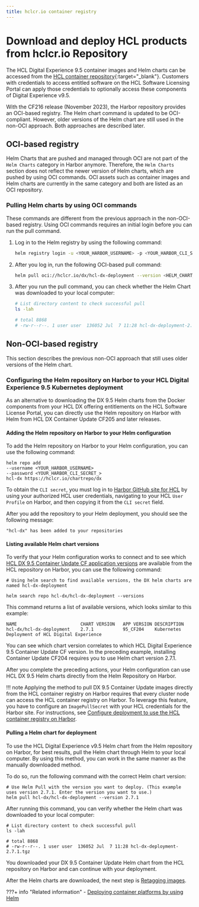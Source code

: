 ```yaml
---
title: hclcr.io container registry
---
```


# Download and deploy HCL products from hclcr.io Repository
<!-- Harbor is a project name that, as far as I can see, does not belong to HCL. Therefore, placing our company name in front of “ Harbor container repository” makes it seem as though It’s HCL’s Harbor container repository. The Harbor container repository is associated with HCL, to be sure, but we have to word items like this so there’s no confusion.  -->

The HCL Digital Experience 9.5 container images and Helm charts can be accessed from the [HCL container repository](https://hclcr.io/){:target="_blank"}. Customers with credentials to access entitled software on the HCL Software Licensing Portal can apply those credentials to optionally access these components of Digital Experience v9.5. 

With the CF216 release (November 2023), the Harbor repository provides an OCI-based registry. The Helm chart command is updated to be OCI-compliant. However, older versions of the Helm chart are still used in the non-OCI approach. Both approaches are described later.

## OCI-based registry
Helm Charts that are pushed and managed through OCI are not part of the `Helm Charts` category in Harbor anymore. Therefore, the `Helm Charts` section does not reflect the newer version of Helm charts, which are pushed by using OCI commands. OCI assets such as container images and Helm charts are currently in the same category and both are listed as an OCI repository.

### Pulling Helm charts by using OCI commands

These commands are different from the previous approach in the non-OCI-based registry. Using OCI commands requires an initial login before you can run the pull command.


1. Log in to the Helm registry by using the following command: 

    ```sh
    helm registry login -u <YOUR_HARBOR_USERNAME> -p <YOUR_HARBOR_CLI_SECRET_> https://hclcr.io/
    ```

2. After you log in, run the following OCI-based pull command:

    ```sh
    helm pull oci://hclcr.io/dx/hcl-dx-deployment --version <HELM_CHART_VERSION_NUMBER>
    ```

3. After you run the pull command, you can check whether the Helm Chart was downloaded to your local computer:

    ```sh
    # List directory content to check successful pull
    ls -lah 

    # total 8868
    # -rw-r--r--. 1 user user  136052 Jul  7 11:28 hcl-dx-deployment-2.7.1.tgz
    ```

## Non-OCI-based registry

This section describes the previous non-OCI approach that still uses older versions of the Helm chart. 

### Configuring the Helm repository on Harbor to your HCL Digital Experience 9.5 Kubernetes deployment

As an alternative to downloading the DX 9.5 Helm charts from the Docker components from your HCL DX offering entitlements on the HCL Software License Portal, you can directly use the Helm repository on Harbor with Helm from HCL DX Container Update CF205 and later releases.

#### Adding the Helm repository on Harbor to your Helm configuration

To add the Helm repository on Harbor to your Helm configuration, you can use the following command:

```
helm repo add 
--username <YOUR_HARBOR_USERNAME> 
--password <YOUR_HARBOR_CLI_SECRET_> 
hcl-dx https://hclcr.io/chartrepo/dx
```

To obtain the `CLI secret`, you must log in to [Harbor GitHub site for HCL](https://hclcr.io/) by using your authorized HCL user credentials, navigating to your HCL `User Profile` on Harbor, and then copying it from the `CLI secret` field.

After you add the repository to your Helm deployment, you should see the following message:

```
"hcl-dx" has been added to your repositories
```

#### Listing available Helm chart versions

To verify that your Helm configuration works to connect and to see which [HCL DX 9.5 Container Update CF application versions](../../deploy_dx/install/container/image_list.md) are available from the HCL repository on Harbor, you can use the following command:

```
# Using helm search to find available versions, the DX helm charts are named hcl-dx-deployment
    
helm search repo hcl-dx/hcl-dx-deployment --versions
```

This command returns a list of available versions, which looks similar to this example:

```
NAME                        CHART VERSION   APP VERSION DESCRIPTION                                    
hcl-dx/hcl-dx-deployment    2.7.1           95_CF204    Kubernetes Deployment of HCL Digital Experience
```

You can see which chart version correlates to which HCL Digital Experience 9.5 Container Update CF version. In the preceding example, installing Container Update CF204 requires you to use Helm chart version 2.7.1.

After you complete the preceding actions, your Helm configuration can use HCL DX 9.5 Helm charts directly from the Helm Repository on Harbor.

!!! note
    Applying the method to pull DX 9.5 Container Update images directly from the HCL container registry on Harbor requires that every cluster node can access the HCL container registry on Harbor. To leverage this feature, you have to configure an `ImagePullSecret` with your HCL credentials for the Harbor site. For instructions, see [Configure deployment to use the HCL container registry on Harbor](../../deploy_dx/install/container/helm_deployment/preparation/optional_tasks/optional_imagepullsecrets.md#configure-deployment-to-use-the-hcl-harbor-container-registry).

#### Pulling a Helm chart for deployment

To use the HCL Digital Experience v9.5 Helm chart from the Helm repository on Harbor, for best results, pull the Helm chart through Helm to your local computer. By using this method, you can work in the same manner as the manually downloaded method.

To do so, run the following command with the correct Helm chart version:

```
# Use Helm Pull with the version you want to deploy. (This example uses version 2.7.1. Enter the version you want to use.)
helm pull hcl-dx/hcl-dx-deployment --version 2.7.1
```

After running this command, you can verify whether the Helm chart was downloaded to your local computer:

```
# List directory content to check successful pull
ls -lah 

# total 8868
# -rw-r--r--. 1 user user  136052 Jul  7 11:28 hcl-dx-deployment-2.7.1.tgz
```

You downloaded your DX 9.5 Container Update Helm chart from the HCL repository on Harbor and can continue with your deployment. 

After the Helm charts are downloaded, the next step is [Retagging images](../../deploy_dx/install/container/helm_deployment/preparation/get_the_code/prepare_load_images.md#re-tag-images).

???+ info "Related information"
    -   [Deploying container platforms by using Helm](../../deploy_dx/install/container/helm_deployment/overview.md)
